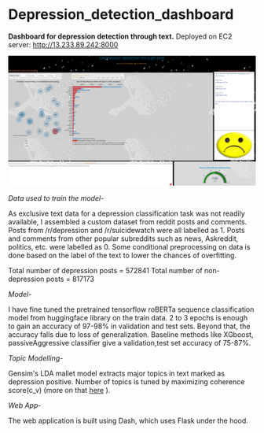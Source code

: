 # Depression_detection_dashboard
**Dashboard for depression detection through text.**
Deployed on EC2 server: http://13.233.89.242:8000

![Depression-check](/assets/Screenshot.png)

*Data used to train the model-*

As exclusive text data for a depression classification task was not readily available, I assembled a custom dataset from reddit posts and comments.
Posts from /r/depression and /r/suicidewatch were all labelled as 1. Posts and comments from other popular subreddits such as news, Askreddit, politics, etc. 
were labelled as 0. Some conditional preprocessing on data is done based on the label of the text to lower the chances of overfitting.

Total number of depression posts = 572841
Total number of non-depression posts = 817173

*Model-*

I have fine tuned the pretrained tensorflow roBERTa sequence classification model from huggingface library on the train data.
2 to 3 epochs is enough to gain an accuracy of 97-98% in validation and test sets. Beyond that, the accuracy falls due to loss of generalization.
Baseline methods like XGboost, passiveAggressive classifier give a validation,test set accuracy of 75-87%.

*Topic Modelling-*

Gensim's LDA mallet model extracts major topics in text marked as depression positive. Number of topics is tuned by maximizing coherence score(c_v) 
(more on that [here](https://towardsdatascience.com/evaluate-topic-model-in-python-latent-dirichlet-allocation-lda-7d57484bb5d0)
).

*Web App-*

The web application is built using Dash, which uses Flask under the hood.
